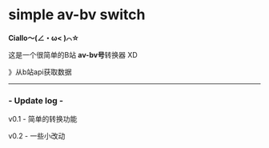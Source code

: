 # simple av-bv switch
**Ciallo～(∠・ω< )⌒☆**

这是一个很简单的B站 **av-bv号**转换器  XD

》从b站api获取数据

---

### - Update log -

v0.1 - 简单的转换功能

v0.2 - 一些小改动